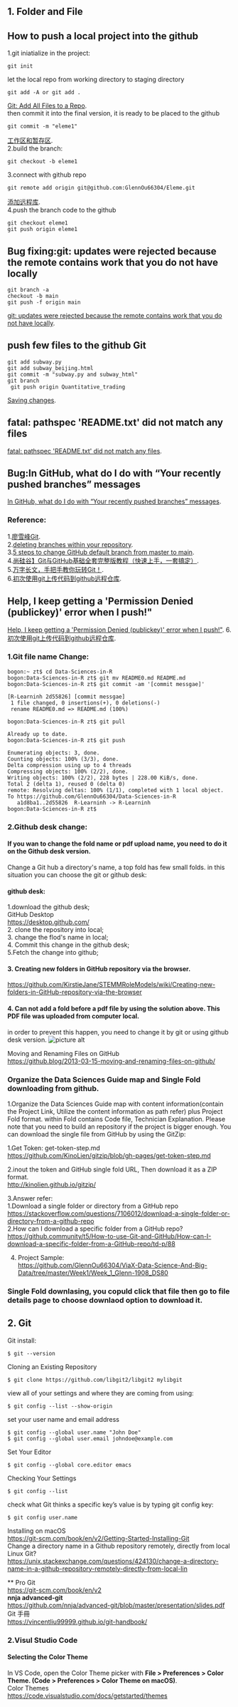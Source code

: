 ## 1. Folder and File 

## How to push a local project into the github
1.git iniatialize in the project:
```
git init

```
let the local repo from working directory to staging directory
```
git add -A or git add . 
```
[Git: Add All Files to a Repo](https://stackabuse.com/git-add-all-files-to-a-repo).  
then commit it into the final version, it is ready to be placed to the github
```
git commit -m "eleme1"   
```
[工作区和暂存区](https://www.liaoxuefeng.com/wiki/896043488029600/897271968352576).  
2.build the branch:
```
git checkout -b eleme1
```
3.connect with github repo
```
git remote add origin git@github.com:GlennOu66304/Eleme.git 
```
[添加远程库](https://www.liaoxuefeng.com/wiki/896043488029600/900003767775424).  
4.push the branch code to the github
```
git checkout eleme1
git push origin eleme1
```
## Bug fixing:git: updates were rejected because the remote contains work that you do not have locally
```
git branch -a
checkout -b main
git push -f origin main
```
[git: updates were rejected because the remote contains work that you do not have locally](https://stackoverflow.com/questions/24357108/git-updates-were-rejected-because-the-remote-contains-work-that-you-do-not-have).  

## push few files to the github Git
```
git add subway.py
git add subway_beijing.html
git commit -m "subway.py and subway_html"
git branch
 git push origin Quantitative_trading
```
[Saving changes](https://www.atlassian.com/git/tutorials/saving-changes#:~:text=The%20git%20add%20command%20adds,until%20you%20run%20git%20commit%20.).  
## fatal: pathspec 'README.txt' did not match any files
[fatal: pathspec 'README.txt' did not match any files](https://stackoverflow.com/questions/47877925/fatal-pathspec-readme-txt-did-not-match-any-files). 
## Bug:In GitHub, what do I do with “Your recently pushed branches” messages
[In GitHub, what do I do with “Your recently pushed branches” messages](https://www.sitepoint.com/community/t/in-github-what-do-i-do-with-your-recently-pushed-branches-messages/306534).   
### Reference:
1.[廖雪峰Git](https://www.liaoxuefeng.com/wiki/896043488029600/900003767775424).   
2.[deleting branches within your repository](https://docs.github.com/en/github/collaborating-with-pull-requests/proposing-changes-to-your-work-with-pull-requests/creating-and-deleting-branches-within-your-repository).   
3.[5 steps to change GitHub default branch from master to main](https://stevenmortimer.com/5-steps-to-change-github-default-branch-from-master-to-main/).  
4.[尚硅谷】Git与GitHub基础全套完整版教程（快速上手，一套搞定）](https://www.bilibili.com/video/BV1pW411A7a5?p=9).   
5.[万字长文，手把手教你玩转Git！](https://juejin.cn/post/6847902219245715463#heading-36).   
6.[初次使用git上传代码到github远程仓库](https://zhuanlan.zhihu.com/p/138305054).  

## Help, I keep getting a 'Permission Denied (publickey)' error when I push!"
[Help, I keep getting a 'Permission Denied (publickey)' error when I push!"](https://gist.github.com/adamjohnson/5682757). 
6.[初次使用git上传代码到github远程仓库](https://zhuanlan.zhihu.com/p/138305054).     
### 1.Git file name Change:
```
bogon:~ zt$ cd Data-Sciences-in-R
bogon:Data-Sciences-in-R zt$ git mv README0.md README.md
bogon:Data-Sciences-in-R zt$ git commit -am '[commit messgae]'

[R-Learninh 2d55826] [commit messgae]
 1 file changed, 0 insertions(+), 0 deletions(-)
 rename README0.md => README.md (100%)
 
bogon:Data-Sciences-in-R zt$ git pull

Already up to date.
bogon:Data-Sciences-in-R zt$ git push

Enumerating objects: 3, done.
Counting objects: 100% (3/3), done.
Delta compression using up to 4 threads
Compressing objects: 100% (2/2), done.
Writing objects: 100% (2/2), 228 bytes | 228.00 KiB/s, done.
Total 2 (delta 1), reused 0 (delta 0)
remote: Resolving deltas: 100% (1/1), completed with 1 local object.
To https://github.com/GlennOu66304/Data-Sciences-in-R
   a1d8ba1..2d55826  R-Learninh -> R-Learninh
bogon:Data-Sciences-in-R zt$ 
```

### 2.Github desk change:
#### If you wan to change the fold name or pdf upload name, you need to do it on the Github desk version.
Change a Git hub a directory's name, a top fold has few small folds. in this situation you can choose the git or github desk:

#### github desk:
1.download the github desk;
<br>GitHub Desktop
<br>https://desktop.github.com/
<br>2. clone the repository into local;
<br>3. change the flod's name in local;
<br>4. Commit this change in the github desk;
<br>5.Fetch the change into github;

#### 3. Creating new folders in GitHub repository via the browser. 
https://github.com/KirstieJane/STEMMRoleModels/wiki/Creating-new-folders-in-GitHub-repository-via-the-browser
#### 4. Can not add a fold before a pdf file by using the solution above. This PDF file was uploaded from computer local.
 in order to prevent this happen, you need to change it by git or using github desk version. 
![picture alt](https://github.com/GlennOu66304/R-Cheat-Sheet/blob/R-Learninh/image/PDF%20file.png)

Moving and Renaming Files on GitHub
<br>https://github.blog/2013-03-15-moving-and-renaming-files-on-github/

### Organize the Data Sciences Guide map  and Single Fold downloading from github.
1.Organize the Data Sciences Guide map with content information(contain the Project Link, Utilize the content information as 
path refer) plus Project Fold format. within Fold contains Code file, Technician Explanation. Please note that you need to build an repository if the project is bigger enough.
You can download the single file from GitHub by using the GitZip:

1.Get Token:
get-token-step.md
<br>https://github.com/KinoLien/gitzip/blob/gh-pages/get-token-step.md

2.inout the token and GitHub single fold URL, Then download it as a ZIP format.
<br>http://kinolien.github.io/gitzip/

3.Answer refer:
<br>1.Download a single folder or directory from a GitHub repo
<br>https://stackoverflow.com/questions/7106012/download-a-single-folder-or-directory-from-a-github-repo
<br>2.How can I download a specific folder from a GitHub repo?
<br>https://github.community/t5/How-to-use-Git-and-GitHub/How-can-I-download-a-specific-folder-from-a-GitHub-repo/td-p/88

4. Project Sample:
<br>https://github.com/GlennOu66304/ViaX-Data-Science-And-Big-Data/tree/master/Week1/Week_1_Glenn-1908_DS80

### Single Fold downlasing, you copuld click that file then go to file details page to choose downlaod option to download it.

## 2. Git ##

Git install:
```
$ git --version 
```
Cloning an Existing Repository
```
$ git clone https://github.com/libgit2/libgit2 mylibgit
```
view all of your settings and where they are coming from using:
```
$ git config --list --show-origin
```
set your user name and email address
```
$ git config --global user.name "John Doe"
$ git config --global user.email johndoe@example.com
```
Set Your Editor
```
$ git config --global core.editor emacs
```
Checking Your Settings
```
$ git config --list
```
check what Git thinks a specific key’s value is by typing git config key:
 ```
 $ git config user.name
```
Installing on macOS
<br>https://git-scm.com/book/en/v2/Getting-Started-Installing-Git
<br>Change a directory name in a Github repository remotely, directly from local Linux Git?
<br>https://unix.stackexchange.com/questions/424130/change-a-directory-name-in-a-github-repository-remotely-directly-from-local-lin

** Pro Git
<br>https://git-scm.com/book/en/v2
<br>**nnja advanced-git**
<br>https://github.com/nnja/advanced-git/blob/master/presentation/slides.pdf
<br>Git 手冊
<br> https://vincentliu99999.github.io/git-handbook/

### 2.Visul Studio Code
#### Selecting the Color Theme
In VS Code, open the Color Theme picker with **File > Preferences > Color Theme. (Code > Preferences > Color Theme on macOS)**.
<br>Color Themes
<br>https://code.visualstudio.com/docs/getstarted/themes
